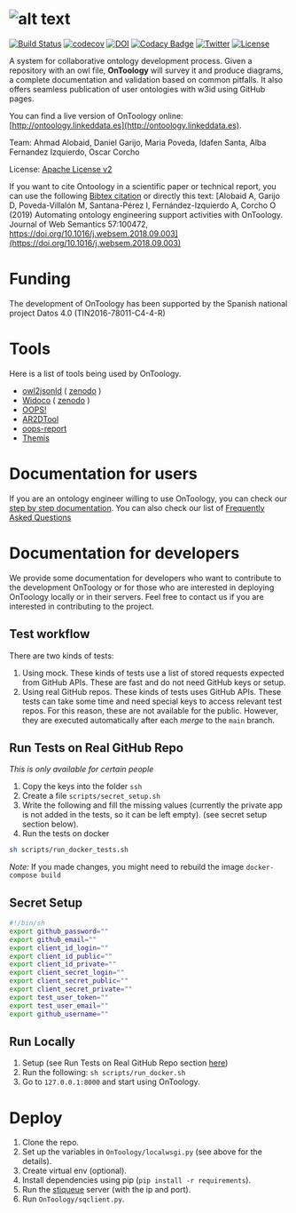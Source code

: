 
# ![alt text](https://raw.githubusercontent.com/OnToology/OnToology/main/media/icons/logoprop1_readme.png "OnToology")

[![Build Status](https://ahmad88me.semaphoreci.com/badges/OnToology/branches/main.svg)](https://ahmad88me.semaphoreci.com/projects/OnToology)
[![codecov](https://codecov.io/gh/OnToology/OnToology/branch/main/graph/badge.svg?token=PJgHWaaa9l)](https://codecov.io/gh/OnToology/OnToology)
[![DOI](https://zenodo.org/badge/DOI/10.5281/zenodo.1317786.svg)](https://doi.org/10.5281/zenodo.1317786)
[![Codacy Badge](https://app.codacy.com/project/badge/Grade/7e81902ad6044e72bbc6af11a5201e0e)](https://www.codacy.com/gh/OnToology/OnToology/dashboard?utm_source=github.com&amp;utm_medium=referral&amp;utm_content=OnToology/OnToology&amp;utm_campaign=Badge_Grade)
[![Twitter](https://img.shields.io/twitter/follow/OnToology.svg?style=social&label=@OnToology)](https://twitter.com/OnToology) [![License](https://img.shields.io/badge/License-Apache_2.0-blue.svg)](https://opensource.org/licenses/Apache-2.0)

A system for collaborative ontology development process. Given a repository with an owl file, **OnToology** will survey it and produce diagrams, a complete documentation and validation based on common pitfalls. It also offers seamless publication of user ontologies with w3id using GitHub pages.

You can find a live version of OnToology online: [http://ontoology.linkeddata.es](http://ontoology.linkeddata.es).

Team: Ahmad Alobaid, Daniel Garijo, Maria Poveda, Idafen Santa, Alba Fernandez Izquierdo, Oscar Corcho

License:  [Apache License v2](https://opensource.org/licenses/Apache-2.0)

If you want to cite Ontoology in a scientific paper or technical report, you can use the following [Bibtex citation](/media/references/ontoology.bib) or directly this text: [Alobaid A, Garijo D, Poveda-Villalón M, Santana-Pérez I, Fernández-Izquierdo A, Corcho O (2019) Automating ontology engineering support activities with OnToology. Journal of Web Semantics 57:100472, https://doi.org/10.1016/j.websem.2018.09.003](https://doi.org/10.1016/j.websem.2018.09.003)

# Funding

The development of OnToology has been supported by the Spanish national project Datos 4.0 (TIN2016-78011-C4-4-R)

# Tools

Here is a list of tools being used by OnToology.

* [owl2jsonld](https://github.com/stain/owl2jsonld) ( [zenodo](http://dx.doi.org/10.5281/zenodo.10565) )
* [Widoco](https://github.com/dgarijo/Widoco) ( [zenodo](https://zenodo.org/badge/latestdoi/11427075) )
* [OOPS!](http://oops.linkeddata.es)
* [AR2DTool](https://github.com/idafensp/ar2dtool)
* [oops-report](https://github.com/OnToology/oops-report)
* [Themis](https://github.com/oeg-upm/Themis)

# Documentation for users

If you are an ontology engineer willing to use OnToology, you can check our [step by step documentation](http://ontoology.linkeddata.es/tutorial). You can also check our list of [Frequently Asked Questions](http://ontoology.linkeddata.es/faqs)

# Documentation for developers

We provide some documentation for developers who want to contribute to the development OnToology or for those who are interested in deploying OnToology locally or in their servers. Feel free to contact us if you are interested in contributing to the project.

## Test workflow

There are two kinds of tests:

1. Using mock. These kinds of tests use a list of stored requests expected from GitHub APIs. These are fast and do not need GitHub keys or setup.
2. Using real GitHub repos. These kinds of tests uses GitHub APIs. These tests can take some time and need special keys to access relevant test repos. For this reason, these are not available for the public. However, they are executed automatically after each *merge* to the `main` branch.

## Run Tests on Real GitHub Repo

*This is only available for certain people*

1. Copy the keys into the folder `ssh`
2. Create a file `scripts/secret_setup.sh`
3. Write the following and fill the missing values (currently the private
app is not added in the tests, so it can be left empty).
(see secret setup section below).
4. Run the tests on docker

```bash
sh scripts/run_docker_tests.sh
```

*Note:* If you made changes, you might need to rebuild the image
`docker-compose build`

## Secret Setup

```bash
#!/bin/sh
export github_password=""
export github_email=""
export client_id_login=""
export client_id_public=""
export client_id_private=""
export client_secret_login=""
export client_secret_public=""
export client_secret_private=""
export test_user_token=""
export test_user_email=""
export github_username=""
```

## Run Locally

1. Setup (see Run Tests on Real GitHub Repo section [here](https://github.com/OnToology/OnToology/tree/main#run-tests-on-real-github-repo))
2. Run the following: `sh scripts/run_docker.sh`
3. Go to `127.0.0.1:8000` and start using OnToology.

<!--
## To run automated tests
1. You should have [docker](https://docs.docker.com/) and [docker-compose](https://docs.docker.com/compose/) installed
2. You need to have a GitHub user to act as "OnToologyUser" (you can choose any username you like).
3. Add the details as in the *secret setup* section below.
4. Run the automated tests script `sh scripts/run_tests.sh`

## Run Locally
### via script
1. `sh scripts/run_web.sh`
### manual
1. `cp -Rf ~/.ssh/ ssh` (assuming you have a *nix and that you already have an ssh key)
1. `mkdir -p .git`
1. `docker-compose build --no-cache`
1. `docker-compose run -p 8000:8000 web .venv/bin/python manage.py runserver 0.0.0.0:8000`

## To access the command line
`sh scripts/run_docker.sh`

### Secret setup
This file should be added in `scripts/secret_setup.sh`
```
#!/bin/sh
export github_password=""
export github_email=""
export client_id_login=""
export client_id_public=""
export client_id_private=""
export client_secret_login=""
export client_secret_public=""
export client_secret_private=""
export test_user_token=""
export test_user_email=""
export rabbit_host=""
```

### Environment variables
Here we describe some of the main ones
* `rabbit_processes` : The number of rabbit processes to automatically run (0 means do not run it automatically).

### How to contribute
There are two workflows:

##### Case 1: If you are a contributor:
1. Create a new branch from the current live one (now it is `master`). Make sure to give it a presentive name. In case it is for a specific issue, include the issue number in the branch name, e.g. change-spinner-123.
2. Once you push your changes on the new branch, **create a pull request** and one of the admins will check your code base and will merge if it is ok.

##### Case 2: If you are not added as a contributor yet (or you are a contributor who prefers this workflow):
1. Fork from the current live branch (now it is `master`).
2. Create a pull request, we will review it and merge if it is ok.

### Dependency notice
* To run the tests, we use the `mock` option for github api. It was rejected by the `PyGithub` maintainers, so make sure to use
the version in `ahmad88me/PyGithub`.  (see below)

## Local Setup

### On Linux

(tested on ubuntu, debian, mint and fedora)

#### To install the tools

1. Open the terminal and `cd` to the location of choice.
2. `export PLAYGROUND=$PWD`.
3. Copy and paste the commands of choice to the terminal from `scripts/setup_docker_base.sh`

### Install Pygithub (not the upstream version)

#### either directly from github

`pip install git+https://github.com/ahmad88me/PyGithub.git`

#### or locally

1. `git clone https://github.com/ahmad88me/PyGithub.git`
1. `cd OnToology` (assuming both are on the same level/directory)
1. `pip install -e ../Pygithub` (change this to any directory you want)

### NEW: Running OnToology Locally
1. create a new github user (not your personal account, another account).
1. create ssh key for that user [here](https://docs.github.com/en/github/authenticating-to-github/connecting-to-github-with-ssh/generating-a-new-ssh-key-and-adding-it-to-the-ssh-agent#generating-a-new-ssh-key).
1. copy the ssh key `id_ed25519` and `id_ed25519.pub` to `ssh` (*copy to the ssh folder located inside the OnToology folder*).

# To DEBUG 
docker ps
docker exec -it <container name> /bin/sh 

-->

# Deploy

1. Clone the repo.
2. Set up the variables in `OnToology/localwsgi.py` (see above for the details).
3. Create virtual env (optional).
4. Install dependencies using pip (`pip install -r requirements`).
5. Run the [stiqueue](https://github.com/ahmad88me/stiqueue) server
(with the ip and port).
6. Run `OnToology/sqclient.py`.

